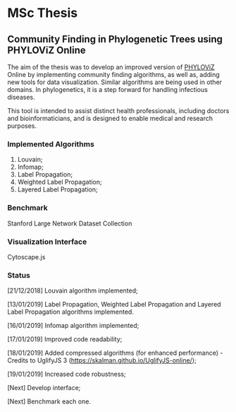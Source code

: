 # MSc Thesis

## Community Finding in Phylogenetic Trees using PHYLOViZ Online

The aim of the thesis was to develop an improved version of [PHYLOViZ](http://www.phyloviz.net/) Online by
implementing community finding algorithms, as well as, adding new tools for
data visualization. Similar algorithms are being used in other domains. In
phylogenetics, it is a step forward for handling infectious diseases.

This tool is intended to assist distinct health professionals, including doctors and
bioinformaticians, and is designed to enable medical and research purposes.

### Implemented Algorithms

1. Louvain;
2. Infomap;
3. Label Propagation;
4. Weighted Label Propagation;
5. Layered Label Propagation;

### Benchmark

Stanford Large Network Dataset Collection

### Visualization Interface

Cytoscape.js

### Status

[21/12/2018] Louvain algorithm implemented;

[13/01/2019] Label Propagation, Weighted Label Propagation and Layered Label Propagation algorithms implemented.

[16/01/2019] Infomap algorithm implemented;

[17/01/2019] Improved code readability;

[18/01/2019] Added compressed algorithms (for enhanced performance) - Credits to UglifyJS 3 (https://skalman.github.io/UglifyJS-online/); 

[19/01/2019] Increased code robustness;

[Next] Develop interface;

[Next] Benchmark each one.
